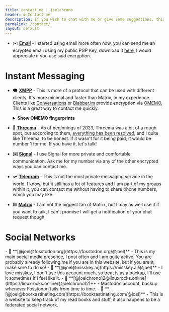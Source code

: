 ```yaml
---
title: contact me | joelchrono
header: ☎️ Contact me
description: If you wish to chat with me or give some suggestions, this is the place for that. Follow any link below to find the places where I usually hang out.
permalink: /contact/
layout: default
---
```



- ✉️ **[Email](mailto:joel.chrono@disroot.org)** - I started using email more often now, you can send me an ecrypted email using my public PGP Key, download it [here](https://keyoxide.org/2281776180B00C8FBA30BEA4E23D9C7FA57497A6), I would appreciate if you use said encryption.

# Instant Messaging

<div class="wrapper" markdown="1">

- 🗨️ **[XMPP](xmpp:chrono76@chat.sum7.eu)** - This is more of a protocol that can be used with different clients. It's more minimal and faster than Matrix, in my experience. Clients like [Conversations](https://conversations.im/) or [Blabber.im](https://blabber.im/) provide encryption via [OMEMO](https://conversations.im/omemo/), This is a great way to contact me quickly.
    <details>
    <summary><b>Show OMEMO fingerprints</b></summary>
    <b>Mobile</b>
    <pre>
    27dcd308 ba884796 9f12364a 42a20515
    78e570d7 52e6b532 491b1759 258a5023
    </pre>
    <b>Desktop</b>
    <pre>
    db4b799d 5981d799 e21022531 47903f7
    b065a3e7 1f4c7765 0049a88eb 9af425e
    </pre>
    </details>
- 💬 **[Threema](https://threema.id/WKM6NCSE)** - As of beginnings of 2023, Threema was a bit of a rough spot, but according to them, [everything has been resolved](https://threema.ch/en/blog/posts/news-alleged-weaknesses-statement), and I quite like Threema, to be honest. If it wasn't for it being paid, it would be number 1 for me. If you have it, let's talk!
- **✉️ [Signal](https://signal.org/es/download/)** - I use Signal for more private and comfortable communication. Ask me for my number via any of the other encrypted ways you can contact me.

- 🛩 **[Telegram](https://t.me/joelchrono12)** - This is not the most private messaging service in the world, I know, but it still has a lot of features and I am part of my groups within it, you can contact me without having to share phone numbers, which you may like.
- 🟩 **[Matrix](https://matrix.to/#/@joelchrono12:matrix.org)** - I am not the biggest fan of Matrix, but I may as well use it if you want to talk, I can't promise I will get a notification of your chat request though.
<!--- **🕹 [Itch.io](https://joelchrono12.itch.io/)** - This is my itch page. Itch.io its a website used to host games and game jams. You can access all of my games, which are not masterpieces, but still a bit of fun. Follow me there if you are interested in following updates and releases of my game projects.-->
<!--- **💻 [GitHub](https://github.com/joelchrono12)** - Here you can check out some of my projects, there are not a lot, but I still would love to try stuff out and contribute however I can. I have done a lot of icons for the Arcticons icon pack.-->

</div>

# Social Networks

<div class="wrapper" markdown="1">
- 🐘 **[@joel@fosstodon.org](https://fosstodon.org/@joel)** - This is my main social media presence, I post often and I am quite active. You are probably already following me if you are in this website, but if you arent, make sure to do so!
- 🐘 **[@joel@misskey.ai](https://misskey.ai/@joel)** - I love misskey, I don't use this account much, so treat is as a backup, I'll use it sometimes if I feel like it.
- 🐘 **[@joelchrono12@linuxrocks.online](https://linuxrocks.online/@joelchrono12)** - Mastodon account, backup whenever Fosstodon fails from time to time.
- 📖 **[@joel@boorkastinating.com](https://bookrastinating.com/@joel)** - This is a website to keep track of my read books and stuff, it also happens to be a federated social network.
</div>
